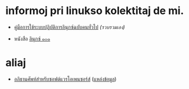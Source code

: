 <link rel="stylesheet" href="stilo.css">  

# informoj pri linukso kolektitaj de mi.

- [คู่มือการใช้ระบบปฏิบัติการลินุกซ์ฉบับคนทั่วไป](https://warut92.github.io/mylinuxman) _(รวบรวมเอง)_
  
- หนังสือ [ลินุกซ์ ๑๐๑](https://github.com/poonlap/linuxbook)

# aliaj
- [อภิธานศัพท์สำหรับซอฟต์แวรโอเพนซอร์ส์](https://warut92.github.io/glossary101/) ([แหล่งข้อมูล](https://web.archive.org/web/20120903100208/http://www.opentle.org/ossglossary/))


